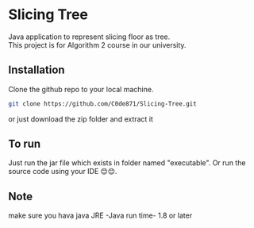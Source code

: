 # Slicing Tree
Java application to represent slicing floor as tree.<br>
This project is for Algorithm 2 course in our university.
## Installation

Clone the github repo to your local machine.

```bash
git clone https://github.com/C0de871/Slicing-Tree.git
```
or just download the zip folder and extract it

## To run
Just run the jar file which exists in folder named "executable".
Or run the source code using your IDE 😊😊.

## Note

make sure you hava java JRE -Java run time- 1.8 or later

